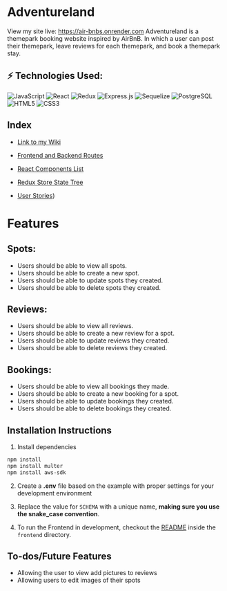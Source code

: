 # Adventureland


View my site live: https://air-bnbs.onrender.com
Adventureland is a themepark booking website inspired by AirBnB. In which a user can post their themepark, leave reviews for each themepark, and book a themepark stay.

## ⚡ Technologies Used:
![JavaScript](https://img.shields.io/badge/JavaScript-F7DF1E.svg?style=for-the-badge&logo=JavaScript&logoColor=black)
![React](https://img.shields.io/badge/React-61DAFB.svg?style=for-the-badge&logo=React&logoColor=black)
![Redux](https://img.shields.io/badge/Redux-764ABC.svg?style=for-the-badge&logo=Redux&logoColor=white)
![Express.js](https://img.shields.io/badge/Express.js-000000?style=for-the-badge&logo=express&logoColor=white)
![Sequelize](https://img.shields.io/badge/Sequelize-52B0E7?style=for-the-badge&logo=sequelize&logoColor=white)
![PostgreSQL](https://img.shields.io/badge/PostgreSQL-4169E1.svg?style=for-the-badge&logo=PostgreSQL&logoColor=white)
![HTML5](https://img.shields.io/badge/HTML5-E34F26.svg?style=for-the-badge&logo=HTML5&logoColor=white)
![CSS3](https://img.shields.io/badge/CSS3-1572B6.svg?style=for-the-badge&logo=CSS3&logoColor=white)

## Index
- [Link to my Wiki](https://github.com/rainy-dayz/Mod-4-Project/wiki)

- [Frontend and Backend Routes](https://github.com/rainy-dayz/Mod-4-Project/wiki/Routes)

- [React Components List](https://github.com/rainy-dayz/Mod-4-Project/wiki/React-Components-List)

- [Redux Store State Tree](https://github.com/rainy-dayz/Mod-4-Project/wiki/Redux-Store-Shape)
  
- [User Stories](https://github.com/rainy-dayz/Mod-4-Project/wiki/User-Stories))


# Features 
## Spots:
- Users should be able to view all spots.
- Users should be able to create a new spot.
- Users should be able to update spots they created.
- Users should be able to delete spots they created.

## Reviews:
- Users should be able to view all reviews.
- Users should be able to create a new review for a spot.
- Users should be able to update reviews they created.
- Users should be able to delete reviews they created.

## Bookings:
- Users should be able to view all bookings they made.
- Users should be able to create a new booking for a spot.
- Users should be able to update bookings they created.
- Users should be able to delete bookings they created.

## Installation Instructions

1. Install dependencies
```bash
npm install
npm install multer
npm install aws-sdk
```
2. Create a **.env** file based on the example with proper settings for your development environment

3. Replace the value for `SCHEMA` with a unique name, **making sure you use the snake_case convention**.

4. To run the Frontend in development, checkout the [README](./frontend/README.md) inside the `frontend` directory.

## To-dos/Future Features
- Allowing the user to view add pictures to reviews
- Allowing users to edit images of their spots


